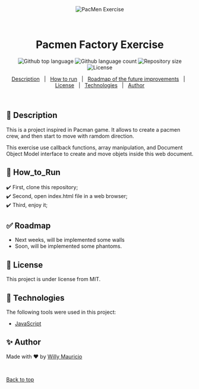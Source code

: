 <div align="center" id="top"> 
  <img src="./.github/app.gif" alt="PacMen Exercise" />

  &#xa0;

  <!-- <a href="https://pacmenexcercisenetlify.app">Demo</a> -->
</div>

<h1 align="center">Pacmen Factory Exercise</h1>

<p align="center">
  <img alt="Github top language" src="https://img.shields.io/github/languages/top/wmaugar/pacmen-exercise?color=56BEB8">

  <img alt="Github language count" src="https://img.shields.io/github/languages/count/wmaugar/pacmen-exercise?color=56BEB8">

  <img alt="Repository size" src="https://img.shields.io/github/repo-size/wmaugar/pacmen-exercise?color=56BEB8">

  <img alt="License" src="https://img.shields.io/github/license/wmaugar/pacmen-exercise?color=56BEB8">

  <!-- <img alt="Github issues" src="https://img.shields.io/github/issues/wmaugar/pacmen-exercise?color=56BEB8" /> -->

  <!-- <img alt="Github forks" src="https://img.shields.io/github/forks/wmaugar/pacmen-exercise?color=56BEB8" /> -->

  <!-- <img alt="Github stars" src="https://img.shields.io/github/stars/wmaugar/pacmen-exercise?color=56BEB8" /> -->
</p>

<!-- Status -->

<!-- <h4 align="center"> 
	🚧  Real Time Bus Tracker 🚀 first version...  🚧
</h4> 

<hr> -->

<p align="center">
  <a href="#dart-Description">Description</a> &#xa0; | &#xa0; 
  <a href="#checkered_flag-How_to_run">How to run</a> &#xa0; | &#xa0;
  <a href="#white_check_mark-Roadmap">Roadmap of the future improvements</a> &#xa0; | &#xa0;
  <a href="#memo-License">License</a> &#xa0; | &#xa0;
  <a href="#rocket-Technologies">Technologies</a> &#xa0; | &#xa0;
  <a href="https://wmaugar.github.io/Landing-Page/" target="_blank">Author</a>
</p>

<br>

## :dart: Description ##

This is a project inspired in Pacman game. It allows to create a pacmen crew, and then start to move with ramdom direction.<br>

This exercise use callback functions, array manipulation, and Document Object Model interface to create and move objets inside this web document. <br>


## :checkered_flag: How_to_Run ##

:heavy_check_mark: First, clone this repository;\
:heavy_check_mark: Second, open index.html file in a web browser;\
:heavy_check_mark: Third, enjoy it;

## :white_check_mark: Roadmap ##

- Next weeks, will be implemented some walls
- Soon, will be implemented some phantoms.

## :memo: License ##

This project is under license from MIT.

## :rocket: Technologies ##

The following tools were used in this project:

- [JavaScript](https://www.javascript.com/)

## :sparkles: Author ##

Made with :heart: by <a href="https://wmaugar.github.io/Landing-Page/" target="_blank">Willy Mauricio</a>

&#xa0;

<a href="#top">Back to top</a>
